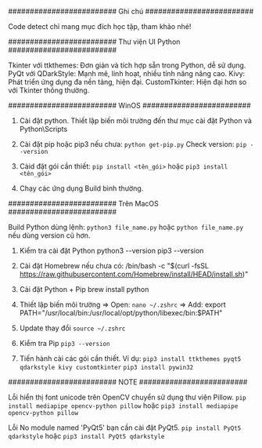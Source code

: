 ######################### Ghi chú #########################

Code detect chỉ mang mục đích học tập, tham khảo nhé!


######################### Thư viện UI Python #########################

Tkinter với ttkthemes: Đơn giản và tích hợp sẵn trong Python, dễ sử dụng.
PyQt với QDarkStyle: Mạnh mẽ, linh hoạt, nhiều tính năng nâng cao.
Kivy: Phát triển ứng dụng đa nền tảng, hiện đại.
CustomTkinter: Hiện đại hơn so với Tkinter thông thường.

######################### WinOS #########################

1. Cài đặt python. Thiết lập biến môi trường đến thư mục cài đặt Python và Python\Scripts
2. Cài đặt pip hoặc pip3 nếu chưa:
`python get-pip.py`
Check version: `pip --version`

3. Càid đặt gói cần thiết:
`pip install <tên_gói>` hoặc `pip3 install <tên_gói>`

4. Chạy các ứng dụng Build bình thường.

######################### Trên MacOS #########################

Build Python dùng lệnh: `python3 file_name.py` hoặc `python file_name.py` nếu dùng version cũ hơn.

1. Kiểm tra cài đặt Python
python3 --version
pip3 --version

2. Cài đặt Homebrew nếu chưa có:
/bin/bash -c "$(curl -fsSL https://raw.githubusercontent.com/Homebrew/install/HEAD/install.sh)"

3. Cài đặt Python + Pip
brew install python

4. Thiết lập biến môi trường
=> Open: `nano ~/.zshrc`
=> Add: export PATH="/usr/local/bin:/usr/local/opt/python/libexec/bin:$PATH"

5. Update thay đổi
`source ~/.zshrc`

6. Kiểm tra Pip
`pip3 --version`

7. Tiến hành cài các gói cần thiết.
Ví dụ: `pip3 install ttkthemes pyqt5 qdarkstyle kivy customtkinter`
`pip3 install pywin32`

######################### NOTE #########################

Lỗi hiển thị font unicode trên OpenCV chuyển sử dụng thư viện Pillow.
`pip install mediapipe opencv-python pillow` hoặc `pip3 install mediapipe opencv-python pillow`

Lỗi No module named 'PyQt5' bạn cần cài đặt PyQt5.
`pip install PyQt5 qdarkstyle` hoặc `pip3 install PyQt5 qdarkstyle`